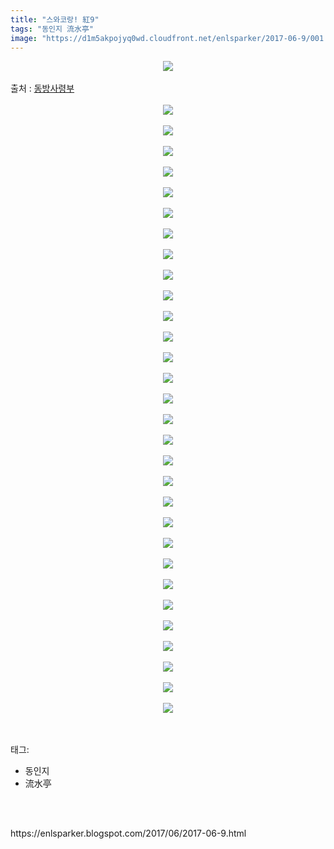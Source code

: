 ```yaml
---
title: "스와코랑! 紅9"
tags: "동인지 流水亭"
image: "https://d1m5akpojyq0wd.cloudfront.net/enlsparker/2017-06-9/001.jpg"
---
```

<div class="article">
<div class="post-body entry-content" id="post-body-7308975682288457811" itemprop="description articleBody">
<div class="separator" style="clear: both; text-align: center;">
<img src="{{ site.imgserver6 }}/enlsparker/2017-06-9/001.jpg"/></div>
<br/>
<a name="more"></a>출처 : <a href="http://cafe.naver.com/touhouheadquarters">동방사령부</a><br/>
<br/>
<div class="separator" style="clear: both; text-align: center;">
<img src="{{ site.imgserver6 }}/enlsparker/2017-06-9/002.jpg"/></div>
<br/>
<div class="separator" style="clear: both; text-align: center;">
<img src="{{ site.imgserver6 }}/enlsparker/2017-06-9/003.jpg"/></div>
<br/>
<div class="separator" style="clear: both; text-align: center;">
<img src="{{ site.imgserver6 }}/enlsparker/2017-06-9/004.jpg"/></div>
<br/>
<div class="separator" style="clear: both; text-align: center;">
<img src="{{ site.imgserver6 }}/enlsparker/2017-06-9/005.jpg"/></div>
<br/>
<div class="separator" style="clear: both; text-align: center;">
<img src="{{ site.imgserver6 }}/enlsparker/2017-06-9/006.jpg"/></div>
<br/>
<div class="separator" style="clear: both; text-align: center;">
<img src="{{ site.imgserver6 }}/enlsparker/2017-06-9/007.jpg"/></div>
<br/>
<div class="separator" style="clear: both; text-align: center;">
<img src="{{ site.imgserver6 }}/enlsparker/2017-06-9/008.jpg"/></div>
<br/>
<div class="separator" style="clear: both; text-align: center;">
<img src="{{ site.imgserver6 }}/enlsparker/2017-06-9/009.jpg"/></div>
<br/>
<div class="separator" style="clear: both; text-align: center;">
<img src="{{ site.imgserver6 }}/enlsparker/2017-06-9/010.jpg"/></div>
<br/>
<div class="separator" style="clear: both; text-align: center;">
<img src="{{ site.imgserver6 }}/enlsparker/2017-06-9/011.jpg"/></div>
<br/>
<div class="separator" style="clear: both; text-align: center;">
<img src="{{ site.imgserver6 }}/enlsparker/2017-06-9/012.jpg"/></div>
<br/>
<div class="separator" style="clear: both; text-align: center;">
<img src="{{ site.imgserver6 }}/enlsparker/2017-06-9/013.jpg"/></div>
<br/>
<div class="separator" style="clear: both; text-align: center;">
<img src="{{ site.imgserver6 }}/enlsparker/2017-06-9/014.jpg"/></div>
<br/>
<div class="separator" style="clear: both; text-align: center;">
<img src="{{ site.imgserver6 }}/enlsparker/2017-06-9/015.jpg"/></div>
<br/>
<div class="separator" style="clear: both; text-align: center;">
<img src="{{ site.imgserver6 }}/enlsparker/2017-06-9/016.jpg"/></div>
<br/>
<div class="separator" style="clear: both; text-align: center;">
<img src="{{ site.imgserver6 }}/enlsparker/2017-06-9/017.jpg"/></div>
<br/>
<div class="separator" style="clear: both; text-align: center;">
<img src="{{ site.imgserver6 }}/enlsparker/2017-06-9/018.jpg"/></div>
<br/>
<div class="separator" style="clear: both; text-align: center;">
<img src="{{ site.imgserver6 }}/enlsparker/2017-06-9/019.jpg"/></div>
<br/>
<div class="separator" style="clear: both; text-align: center;">
<img src="{{ site.imgserver6 }}/enlsparker/2017-06-9/020.jpg"/></div>
<br/>
<div class="separator" style="clear: both; text-align: center;">
<img src="{{ site.imgserver6 }}/enlsparker/2017-06-9/021.jpg"/></div>
<br/>
<div class="separator" style="clear: both; text-align: center;">
<img src="{{ site.imgserver6 }}/enlsparker/2017-06-9/022.jpg"/></div>
<br/>
<div class="separator" style="clear: both; text-align: center;">
<img src="{{ site.imgserver6 }}/enlsparker/2017-06-9/023.jpg"/></div>
<br/>
<div class="separator" style="clear: both; text-align: center;">
<img src="{{ site.imgserver6 }}/enlsparker/2017-06-9/024.jpg"/></div>
<br/>
<div class="separator" style="clear: both; text-align: center;">
<img src="{{ site.imgserver6 }}/enlsparker/2017-06-9/025.jpg"/></div>
<br/>
<div class="separator" style="clear: both; text-align: center;">
<img src="{{ site.imgserver6 }}/enlsparker/2017-06-9/026.jpg"/></div>
<br/>
<div class="separator" style="clear: both; text-align: center;">
<img src="{{ site.imgserver6 }}/enlsparker/2017-06-9/027.jpg"/></div>
<br/>
<div class="separator" style="clear: both; text-align: center;">
<img src="{{ site.imgserver6 }}/enlsparker/2017-06-9/028.jpg"/></div>
<br/>
<div class="separator" style="clear: both; text-align: center;">
<img src="{{ site.imgserver6 }}/enlsparker/2017-06-9/029.jpg"/></div>
<br/>
<div class="separator" style="clear: both; text-align: center;">
<img src="{{ site.imgserver6 }}/enlsparker/2017-06-9/030.jpg"/></div>
<br/>
<div class="separator" style="clear: both; text-align: center;">
<img src="{{ site.imgserver6 }}/enlsparker/2017-06-9/031.jpg"/></div>
<br/>
<div style="clear: both;"></div>
</div></div><br/>
<div class="tagTrail">
<p>태그: </p>
<ul>
<li>동인지</li>
<li>流水亭</li>
</ul>
</div><br/>

<br/>
<p id="refer">https://enlsparker.blogspot.com/2017/06/2017-06-9.html</p>
<br/>

